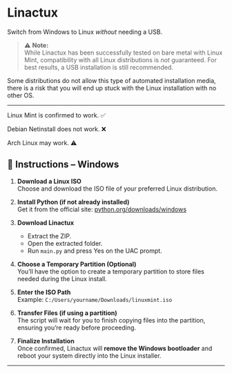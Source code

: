 # Linactux 
Switch from Windows to Linux *without* needing a USB.

> ⚠️ **Note:**  
While Linactux has been successfully tested on bare metal with Linux Mint, compatibility with all Linux distributions is *not* guaranteed. For best results, a USB installation is still recommended.
> 
Some distributions do not allow this type of automated installation media, there is a risk that you will end up stuck with the Linux installation with no other OS.

---

Linux Mint is confirmed to work. ✅

Debian Netinstall does not work. ❌

Arch Linux may work. ⚠️

## 🔧 Instructions – Windows

1. **Download a Linux ISO**  
   Choose and download the ISO file of your preferred Linux distribution.

2. **Install Python (if not already installed)**  
   Get it from the official site: [python.org/downloads/windows](https://www.python.org/downloads/windows)

3. **Download Linactux**  
   - Extract the ZIP.  
   - Open the extracted folder.  
   - Run `main.py` and press Yes on the UAC prompt.

4. **Choose a Temporary Partition (Optional)**  
   You’ll have the option to create a temporary partition to store files needed during the Linux install.

5. **Enter the ISO Path**  
   Example: `C:/Users/yourname/Downloads/linuxmint.iso`

6. **Transfer Files (if using a partition)**  
   The script will wait for you to finish copying files into the partition, ensuring you’re ready before proceeding.

7. **Finalize Installation**  
   Once confirmed, Linactux will **remove the Windows bootloader** and reboot your system directly into the Linux installer.

---
